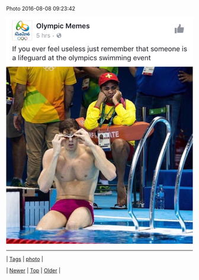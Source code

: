 <!--
title: Photo 2016-08-08 09
date: 2020-06-28T15:27:00.124Z
tags: photo
-->


Photo 2016-08-08 09:23:42

![](148632872654-0.jpg)

<!--BOTTOM-POST-NAVIGATION-->
---

| [Tags](tags.md) | [photo](tag-photo.md) |

| [Newer](148499293529.md) | [Top](index.md) | [Older](148642837274.md) |